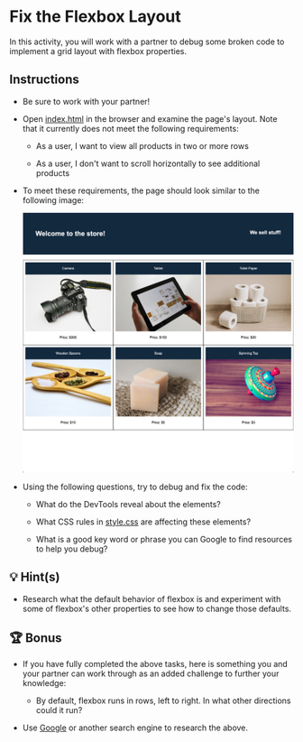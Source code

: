 # Fix the Flexbox Layout

In this activity, you will work with a partner to debug some broken code to implement a grid layout with flexbox properties.

## Instructions

* Be sure to work with your partner!

* Open [index.html](./Unsolved/index.html) in the browser and examine the page's layout. Note that it currently does not meet the following requirements:

  * As a user, I want to view all products in two or more rows

  * As a user, I don't want to scroll horizontally to see additional products

* To meet these requirements, the page should look similar to the following image:

  ![The products that don't fit on the first line of the grid are moved to the second line](./Images/01-product-grid.png)

* Using the following questions, try to debug and fix the code:
  
  * What do the DevTools reveal about the elements?
  
  * What CSS rules in [style.css](./Unsolved/assets/css/style.css) are affecting these elements?
  
  * What is a good key word or phrase you can Google to find resources to help you debug?

## 💡 Hint(s)

* Research what the default behavior of flexbox is and experiment with some of flexbox's other properties to see how to change those defaults.

## 🏆 Bonus

* If you have fully completed the above tasks, here is something you and your partner can work through as an added challenge to further your knowledge:

  * By default, flexbox runs in rows, left to right. In what other directions could it run?

* Use [Google](https://www.google.com) or another search engine to research the above.
